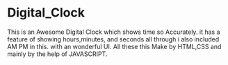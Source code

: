 # Digital_Clock
This is an Awesome Digital Clock which shows time so Accurately. it has a feature of showing hours,minutes, and seconds all through i also included AM PM in this. with an wonderful UI. All these this Make by HTML,CSS and mainly by the help of JAVASCRIPT.
